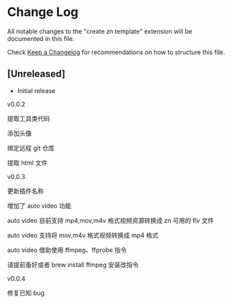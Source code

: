 # Change Log

All notable changes to the "create zn template" extension will be documented in
this file.

Check [Keep a Changelog](http://keepachangelog.com/) for recommendations on how
to structure this file.

## [Unreleased]

- Initial release

v0.0.2

提取工具类代码

添加头像

绑定远程 git 仓库

提取 html 文件

v0.0.3

更新插件名称

增加了 auto video 功能

auto video 目前支持 mp4,mov,m4v 格式视频资源转换成 zn 可用的 flv 文件

auto video 支持将 mov,m4v 格式视频转换成 mp4 格式

auto video 借助使用 ffmpeg、ffprobe 指令

请提前备好或者 brew install ffmpeg 安装改指令

v0.0.4

修复已知 bug

